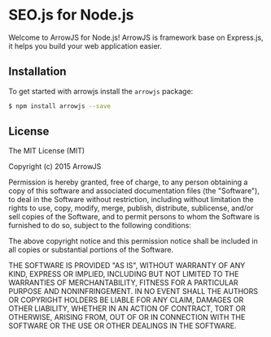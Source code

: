 SEO.js for Node.js
==================

Welcome to ArrowJS for Node.js! ArrowJS is framework base on Express.js, it helps you build your web application easier.

## Installation

To get started with arrowjs install the ```arrowjs``` package:

```sh
$ npm install arrowjs --save
```

## License

The MIT License (MIT)

Copyright (c) 2015 ArrowJS

Permission is hereby granted, free of charge, to any person obtaining a copy
of this software and associated documentation files (the "Software"), to deal
in the Software without restriction, including without limitation the rights
to use, copy, modify, merge, publish, distribute, sublicense, and/or sell
copies of the Software, and to permit persons to whom the Software is
furnished to do so, subject to the following conditions:

The above copyright notice and this permission notice shall be included in
all copies or substantial portions of the Software.

THE SOFTWARE IS PROVIDED "AS IS", WITHOUT WARRANTY OF ANY KIND, EXPRESS OR
IMPLIED, INCLUDING BUT NOT LIMITED TO THE WARRANTIES OF MERCHANTABILITY,
FITNESS FOR A PARTICULAR PURPOSE AND NONINFRINGEMENT. IN NO EVENT SHALL THE
AUTHORS OR COPYRIGHT HOLDERS BE LIABLE FOR ANY CLAIM, DAMAGES OR OTHER
LIABILITY, WHETHER IN AN ACTION OF CONTRACT, TORT OR OTHERWISE, ARISING FROM,
OUT OF OR IN CONNECTION WITH THE SOFTWARE OR THE USE OR OTHER DEALINGS IN
THE SOFTWARE.